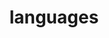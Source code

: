 ---
layout: page
title: languages
nav: true
nav_order: 8
dropdown: true
children: 
    - title: DE
      permalink: de-de/
    - title: divider
    - title: EN
      permalink: en/
---